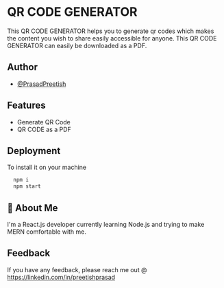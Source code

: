 # QR CODE GENERATOR

This QR CODE GENERATOR helps you to generate qr codes which makes the content you wish to share easily accessible for anyone.
This QR CODE GENERATOR can easily be downloaded as a PDF.


## Author

- [@PrasadPreetish](https://www.github.com/prasadpreetish)


## Features

- Generate QR Code
- QR CODE as a PDF


## Deployment

To install it on your machine

```bash
  npm i
  npm start
```

## 🚀 About Me
I'm a React.js developer currently learning Node.js and trying to make MERN comfortable with me.


## Feedback

If you have any feedback, please reach me out @ https://linkedin.com/in/preetishprasad

